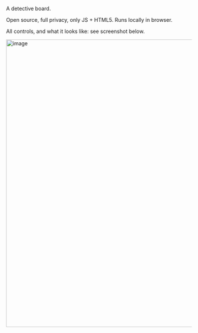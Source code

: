 A detective board.

Open source, full privacy, only JS + HTML5. Runs locally in browser.

All controls, and what it looks like: see screenshot below.

<img width="1636" height="782" alt="image" src="https://github.com/user-attachments/assets/8349ca29-f661-45e0-b22c-dd2dcad064a2" />

